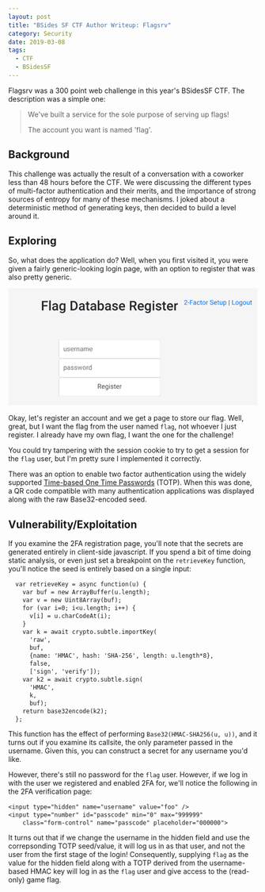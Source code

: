 ```yaml
---
layout: post
title: "BSides SF CTF Author Writeup: Flagsrv"
category: Security
date: 2019-03-08
tags:
  - CTF
  - BSidesSF
---
```


Flagsrv was a 300 point web challenge in this year's BSidesSF CTF.  The
description was a simple one:

> We've built a service for the sole purpose of serving up flags!
>
> The account you want is named 'flag'.

<!--more-->

## Background ##

This challenge was actually the result of a conversation with a coworker less
than 48 hours before the CTF.  We were discussing the different types of
multi-factor authentication and their merits, and the importance of strong
sources of entropy for many of these mechanisms.  I joked about a deterministic
method of generating keys, then decided to build a level around it.

## Exploring ##

So, what does the application do?  Well, when you first visited it, you were
given a fairly generic-looking login page, with an option to register that was
also pretty generic.

![Register Screen](/img/blog/bsidessf2019/flagsrv_register.png)

Okay, let's register an account and we get a page to store our flag.  Well,
great, but I want the flag from the user named `flag`, not whoever I just
register.  I already have my own flag, I want the one for the challenge!

You could try tampering with the session cookie to try to get a session for the
`flag` user, but I'm pretty sure I implemented it correctly.

There was an option to enable two factor authentication using the widely
supported [Time-based One Time
Passwords](https://en.wikipedia.org/wiki/Time-based_One-time_Password_algorithm)
(TOTP).  When this was done, a QR code compatible with many authentication
applications was displayed along with the raw Base32-encoded seed.

## Vulnerability/Exploitation ##

If you examine the 2FA registration page, you'll note that the secrets are
generated entirely in client-side javascript.  If you spend a bit of time doing
static analysis, or even just set a breakpoint on the `retrieveKey` function,
you'll notice the seed is entirely based on a single input:

```
  var retrieveKey = async function(u) {
    var buf = new ArrayBuffer(u.length);
    var v = new Uint8Array(buf);
    for (var i=0; i<u.length; i++) {
      v[i] = u.charCodeAt(i);
    }
    var k = await crypto.subtle.importKey(
      'raw',
      buf,
      {name: 'HMAC', hash: 'SHA-256', length: u.length*8},
      false,
      ['sign', 'verify']);
    var k2 = await crypto.subtle.sign(
      'HMAC',
      k,
      buf);
    return base32encode(k2);
  };
```

This function has the effect of performing `Base32(HMAC-SHA256(u, u))`, and it
turns out if you examine its callsite, the only parameter passed in the
username.  Given this, you can construct a secret for any username you'd like.

However, there's still no password for the `flag` user.  However, if we log in
with the user we registered and enabled 2FA for, we'll notice the following in
the 2FA verification page:

```
<input type="hidden" name="username" value="foo" />
<input type="number" id="passcode" min="0" max="999999"
    class="form-control" name="passcode" placeholder="000000">
```

It turns out that if we change the username in the hidden field and use the
correpsonding TOTP seed/value, it will log us in as that user, and not the user
from the first stage of the login!  Consequently, supplying `flag` as the value
for the hidden field along with a TOTP derived from the username-based HMAC key
will log in as the `flag` user and give access to the (read-only) game flag.
